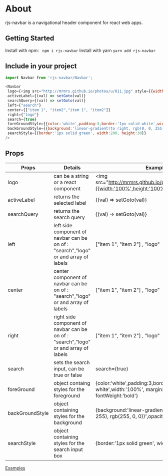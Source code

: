 # About
rjs-navbar is a navigational header component for react web apps.


## Getting Started

Install with npm:
``` npm i rjs-navbar```
Install with yarn
```yarn add rjs-navbar```

## Include in your project
```javascript
import Navbar from 'rjs-navbar/Navbar';
```

```javascript
<Navbar
 logo={<img src="http://mrmrs.github.io/photos/u/011.jpg" style={{width:'100%',height:'100%'}}/>}
 activeLabel={(val) => setGoto(val)}
 searchQuery={(val) => setGoto(val)}
 left={"search"}
 center={["item 1", "item2","item 1", "item2"]}
 right={"logo"}
 search={true}
 foreGroundStyle={{color:'white',padding:3,border:'1px solid white',width:'100%', margin:2,fontSize:17, fontWeight:'bold'}}
 backGroundStyle={{background:'linear-gradient(to right, rgb(0, 0, 255), rgb(255, 0, 0))',opacity:0.9}}
 searchStyle={{border:'1px solid green', width:200, height:30}}
/>
```

## Props
Props | Details  |  Examples
-------------------- | ------------------------- | ----------------------------------------
logo| can be a string or a react component |  <img src="http://mrmrs.github.io/photos/u/011.jpg"style={{width:'100%',height:'100%'}}/>
activeLabel | returns the selected label | {(val) => setGoto(val)}
searchQuery | returns the search query | {(val) => setGoto(val)}
left | left side component of navbar can be on of : "search","logo" or and array of labels | ["item 1", "item 2"] , "logo"
center | center component of navbar can be on of : "search","logo" or and array of labels | ["item 1", "item 2"] , "logo"
right | right side component of navbar can be on of : "search","logo" or and array of labels | ["item 1", "item 2"] , "logo"
search | sets the search input, can be true or false | search={true}
foreGround | object containg styles for the foreground | {color:'white',padding:3,border:'1px solid white',width:'100%', margin:2,fontSize:17, fontWeight:'bold'}
backGroundStyle | object containing styles for the background | {background:'linear-gradient(to right, rgb(0, 0, 255), rgb(255, 0, 0))',opacity:0.9}
searchStyle | object containing styles for the search input box |  {border:'1px solid green', width:200, height:30}


[Examples](https://fsdev.studio)
